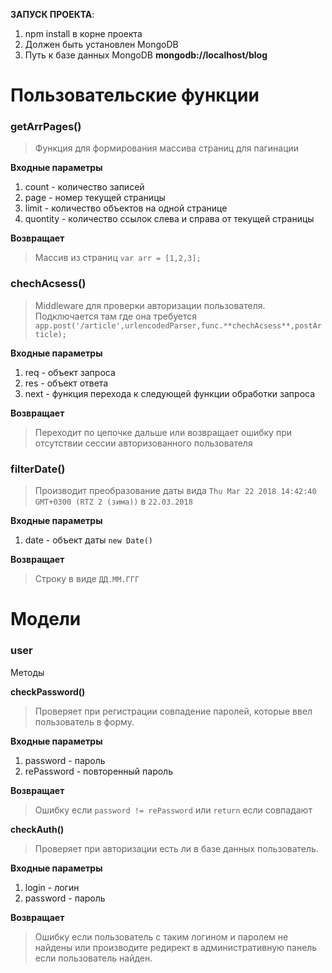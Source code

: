 **ЗАПУСК ПРОЕКТА**:

1. npm install в корне проекта
2. Должен быть установлен MongoDB
2. Путь к базе данных MongoDB **mongodb://localhost/blog**

# Пользовательские функции

### getArrPages()

> Функция для формирования массива страниц для пагинации

**Входные параметры**

1. count - количество записей
2. page - номер текущей страницы
3. limit - количество объектов на одной странице
4. quontity - количество ссылок слева и справа от текущей страницы

**Возвращает**
> Массив из страниц `var arr = [1,2,3];`

### chechAcsess()

> Middleware для проверки авторизации пользователя. Подключается там где она требуется `app.post('/article',urlencodedParser,func.**chechAcsess**,postArticle);`

**Входные параметры**

1. req - объект запроса
2. res - объект ответа
3. next - функция перехода к следующей функции обработки запроса

**Возвращает**
> Переходит по цепочке дальше или возвращает ошибку при отсутствии сессии авторизованного пользователя

### filterDate()

> Производит преобразование даты вида `Thu Mar 22 2018 14:42:40 GMT+0300 (RTZ 2 (зима))` в `22.03.2018` 

**Входные параметры**

1. date - объект даты `new Date()`

**Возвращает**
> Строку в виде `ДД.ММ.ГГГ`

# Модели

### user

Методы

**checkPassword()**

> Проверяет при регистрации совпадение паролей, которые ввел пользователь в форму.

**Входные параметры**

1. password - пароль
2. rePassword - повторенный пароль

**Возвращает**
> Ошибку если `password != rePassword` или `return` если совпадают

**checkAuth()**

> Проверяет при авторизации есть ли в базе данных пользователь.

**Входные параметры**

1. login - логин
2. password - пароль

**Возвращает**
> Ошибку если пользователь с таким логином и паролем не найдены или производите редирект в административную панель если пользователь найден.










